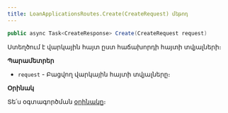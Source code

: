 ```yaml
---
title: LoanApplicationsRoutes.Create(CreateRequest) մեթոդ
---
```


```c#
public async Task<CreateResponse> Create(CreateRequest request)
```

Ստեղծում է վարկային հայտ ըստ հաճախորդի հայտի տվյալների։

**Պարամետրեր**

* `request` - Բացվող վարկային հայտի տվյալները։

**Օրինակ**

Տե՛ս օգտագործման [օրինակը](../../../../web_api_client/bank/examples/LoanApplicationsRoutes.md#օրինակ-1)։
